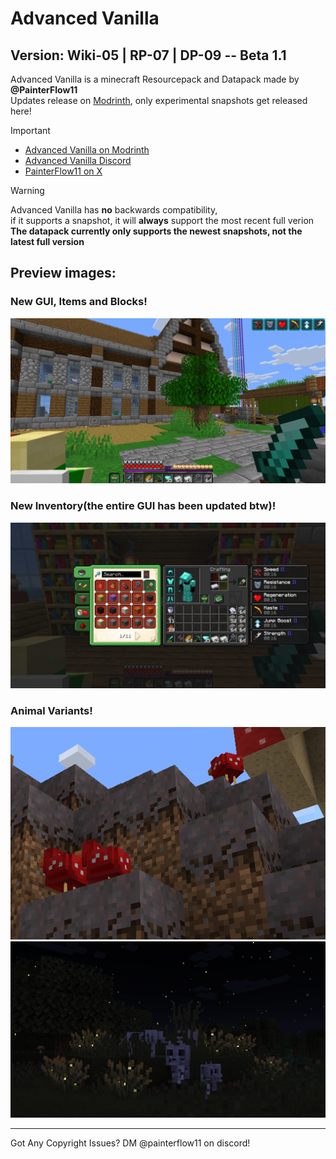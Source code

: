 <a name="top"></a>
# Advanced Vanilla
## Version: Wiki-05 | RP-07 | DP-09 -- Beta 1.1
Advanced Vanilla is a minecraft Resourcepack and Datapack made by **@PainterFlow11**</br>
Updates release on [Modrinth](https://modrinth.com/resourcepack/advanced-vanilla), only experimental snapshots get released here!

> [!IMPORTANT]
> + [Advanced Vanilla on Modrinth](https://modrinth.com/resourcepack/advanced-vanilla)</br>
> + [Advanced Vanilla Discord](https://discord.com/invite/8rzVSF36ab)</br>
> + [PainterFlow11 on X](https://x.com/PainterFlow11)</br>

> [!WARNING]
> Advanced Vanilla has **no** backwards compatibility,</br>
> if it supports a snapshot, it will __always__ support the most recent full verion</br>
> **The datapack currently only supports the newest snapshots, not the latest full version**

## Preview images:
### New GUI, Items and Blocks!
![New GUI, Items and Blocks](av/readme-assets/preview-images/preview_1.png)
### New Inventory(the entire GUI has been updated btw)!
![New Inventory](av/readme-assets/preview-images/preview_2.png)
### Animal Variants!
![Animal Variants - Cluckshroom](av/readme-assets/preview-images/preview_4.png)
![Animal Variants](av/readme-assets/preview-images/preview_5.png)

***

Got Any Copyright Issues?
DM @painterflow11 on discord!
